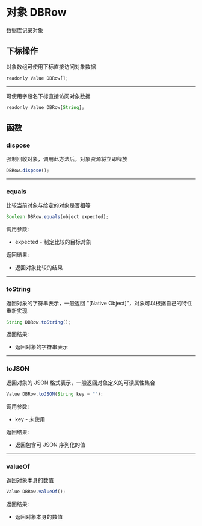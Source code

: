 # 对象 DBRow
数据库记录对象

## 下标操作
        
对象数组可使用下标直接访问对象数据
```JavaScript
readonly Value DBRow[];
```

--------------------------
可使用字段名下标直接访问对象数据
```JavaScript
readonly Value DBRow[String];
```

## 函数
        
### dispose
强制回收对象，调用此方法后，对象资源将立即释放
```JavaScript
DBRow.dispose();
```

--------------------------
### equals
比较当前对象与给定的对象是否相等
```JavaScript
Boolean DBRow.equals(object expected);
```

调用参数:
* expected - 制定比较的目标对象

返回结果:
* 返回对象比较的结果

--------------------------
### toString
返回对象的字符串表示，一般返回 "[Native Object]"，对象可以根据自己的特性重新实现
```JavaScript
String DBRow.toString();
```

返回结果:
* 返回对象的字符串表示

--------------------------
### toJSON
返回对象的 JSON 格式表示，一般返回对象定义的可读属性集合
```JavaScript
Value DBRow.toJSON(String key = "");
```

调用参数:
* key - 未使用

返回结果:
* 返回包含可 JSON 序列化的值

--------------------------
### valueOf
返回对象本身的数值
```JavaScript
Value DBRow.valueOf();
```

返回结果:
* 返回对象本身的数值

